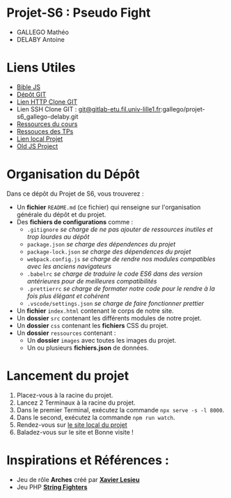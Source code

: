 # Projet-S6 : Pseudo Fight

- GALLEGO Mathéo
- DELABY Antoine

# Liens Utiles

- [Bible JS](https://developer.mozilla.org/fr/docs/Web)
- [Dépôt GIT](https://gitlab-etu.fil.univ-lille1.fr/gallego/projet-s6_gallego-delaby)
- [Lien HTTP Clone GIT](https://gitlab-etu.fil.univ-lille1.fr/gallego/projet-s6_gallego-delaby.git)
- Lien SSH Clone GIT : git@gitlab-etu.fil.univ-lille1.fr:gallego/projet-s6_gallego-delaby.git
- [Ressources du cours](https://www.fil.univ-lille1.fr/~routier/enseignement/licence/jsfs/)
- [Ressouces des TPs](https://www.fil.univ-lille1.fr/~routier/enseignement/licence/jsfs/tdtp/index.html)
- [Lien local Projet](http://localhost:8000)
- [Old JS Project](https://gitlab.univ-lille.fr/matheo.gallego.etu/projet-java-script-s4)

# Organisation du Dépôt

Dans ce dépôt du Projet de S6, vous trouverez :

- Un **fichier** `README.md` (ce fichier) qui renseigne sur l'organisation générale du dépôt et du projet.
- Des **fichiers de configurations** comme :
    - `.gitignore` *se charge de ne pas ajouter de ressources inutiles et trop lourdes au dépôt*
    - `package.json` *se charge des dépendences du projet*
    - `package-lock.json` *se charge des dépendences du projet*
    - `webpack.config.js` *se charge de rendre nos modules compatibles avec les anciens navigateurs*
    - `.babelrc` *se charge de traduire le code ES6 dans des version antérieures pour de meilleures compatibilités*
    - `.prettierrc` *se charge de formater notre code pour le rendre à la fois plus élégant et cohérent*
    - `.vscode/settings.json` *se charge de faire fonctionner prettier*
- Un **fichier** `index.html` contenant le corps de notre site.
- Un **dossier** `src` contenant les différents modules de notre projet.
- Un **dossier** `css` contenant les **fichiers** CSS du projet.
- Un **dossier** `ressources` contenant :
    - Un **dossier** `images` avec toutes les images du projet.
    - Un ou plusieurs **fichiers.json** de données.

# Lancement du projet

1. Placez-vous à la racine du projet.
2. Lancez 2 Terminaux à la racine du projet.
3. Dans le premier Terminal, exécutez la commande `npx serve -s -l 8000`.
4. Dans le second, exécutez la commande `npm run watch`.
5. Rendez-vous sur [le site local du projet](http://localhost:8000)
5. Baladez-vous sur le site et Bonne visite !

# Inspirations et Références :

- Jeu de rôle **Arches** créé par **[Xavier Lesieu](https://www.artstation.com/raessyh)**
- Jeu PHP **[String Fighters](http://www.docteeboh.net/stringfighters/string-fighters-jeu-en-php.php)**

